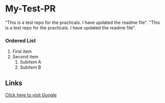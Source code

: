 # My-Test-PR

"This is a test repo for the practicals. I have updated the readme file".
"This is a test repo for the practicals. I have updated the readme file".
### Ordered List
1. First item
2. Second item
   1. Subitem A
   2. Subitem B

## Links

[Click here to visit Google](https://www.google.com)

